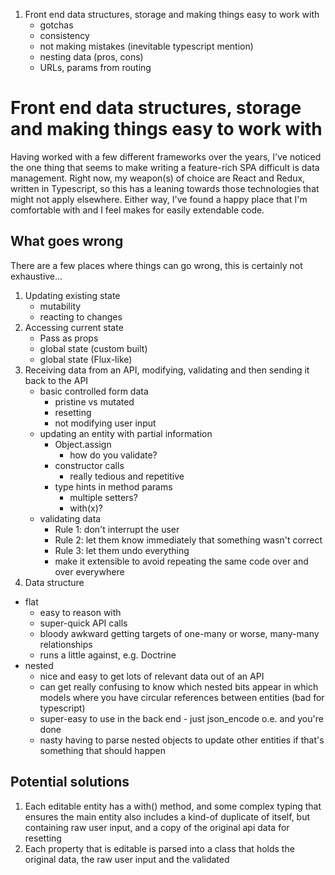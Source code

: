 1. Front end data structures, storage and making things easy to work with
    - gotchas
    - consistency
    - not making mistakes (inevitable typescript mention)
    - nesting data (pros, cons)
    - URLs, params from routing
    
# Front end data structures, storage and making things easy to work with

Having worked with a few different frameworks over the years, I've noticed the one thing that seems to make writing a feature-rich SPA difficult is data management. Right now, my weapon(s) of choice are React and Redux, written in Typescript, so this has a leaning towards those technologies that might not apply elsewhere. Either way, I've found a happy place that I'm comfortable with and I feel makes for easily extendable code.

## What goes wrong
There are a few places where things can go wrong, this is certainly not exhaustive...
1. Updating existing state
    - mutability
    - reacting to changes
2. Accessing current state
    - Pass as props
    - global state (custom built)
    - global state (Flux-like)
3. Receiving data from an API, modifying, validating and then sending it back to the API
    - basic controlled form data
        - pristine vs mutated
        - resetting
        - not modifying user input
    - updating an entity with partial information
        - Object.assign
            - how do you validate?
        - constructor calls
            - really tedious and repetitive
        - type hints in method params
            - multiple setters?
            - with(x)?
    - validating data
        - Rule 1: don't interrupt the user
        - Rule 2: let them know immediately that something wasn't correct
        - Rule 3: let them undo everything
        - make it extensible to avoid repeating the same code over and over everywhere
4. Data structure
- flat
    - easy to reason with
    - super-quick API calls
    - bloody awkward getting targets of one-many or worse, many-many relationships
    - runs a little against, e.g. Doctrine
- nested
    - nice and easy to get lots of relevant data out of an API
    - can get really confusing to know which nested bits appear in which models where you have circular references between entities (bad for typescript)
    - super-easy to use in the back end - just json_encode o.e. and you're done
    - nasty having to parse nested objects to update other entities if that's something that should happen

## Potential solutions
1. Each editable entity has a with() method, and some complex typing that ensures the main entity also includes a kind-of duplicate of itself, but containing raw user input, and a copy of the original api data for resetting
2. Each property that is editable is parsed into a class that holds the original data, the raw user input and the validated 